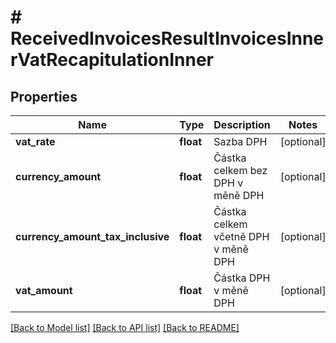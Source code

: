 # # ReceivedInvoicesResultInvoicesInnerVatRecapitulationInner

## Properties

Name | Type | Description | Notes
------------ | ------------- | ------------- | -------------
**vat_rate** | **float** | Sazba DPH | [optional]
**currency_amount** | **float** | Částka celkem bez DPH v měně DPH | [optional]
**currency_amount_tax_inclusive** | **float** | Částka celkem včetně DPH v měně DPH | [optional]
**vat_amount** | **float** | Částka DPH v měně DPH | [optional]

[[Back to Model list]](../../README.md#models) [[Back to API list]](../../README.md#endpoints) [[Back to README]](../../README.md)
